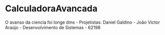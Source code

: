 # CalculadoraAvancada
O avanso da ciencia foi longe dms - 
Projetistas:
Daniel Galdino - 
João Victor Araújo - 
Desenvolvimento de Sistemas - 62198
